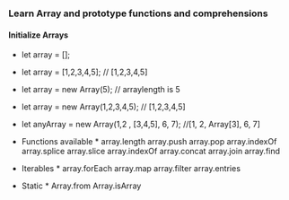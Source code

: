 
### Learn Array and prototype functions and comprehensions

#### Initialize Arrays
* let array = [];
* let array = [1,2,3,4,5];  // [1,2,3,4,5]
* let array = new Array(5); // arraylength is 5
* let array = new Array(1,2,3,4,5);  // [1,2,3,4,5]
* let anyArray = new Array(1,2 , [3,4,5], 6, 7);  //[1, 2, Array[3], 6, 7]



* Functions available *
array.length
array.push
array.pop
array.indexOf
array.splice
array.slice
array.indexOf
array.concat
array.join
array.find

* Iterables *
array.forEach
array.map
array.filter
array.entries

* Static *
Array.from
Array.isArray
